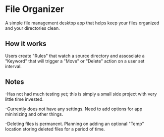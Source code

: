 # File Organizer

A simple file management desktop app that helps keep your files organized and your directories clean.

## How it works

Users create "Rules" that watch a source directory and assosciate a "Keyword" that will trigger a "Move" or "Delete" action 
on a user set interval.

## Notes

-Has not had much testing yet; this is simply a small side project with very little time invested.

-Currently does not have any settings. Need to add options for app minimizing and other things.

-Deleting files is permanent. Planning on adding an optional "Temp" location storing deleted files for a period of time.



